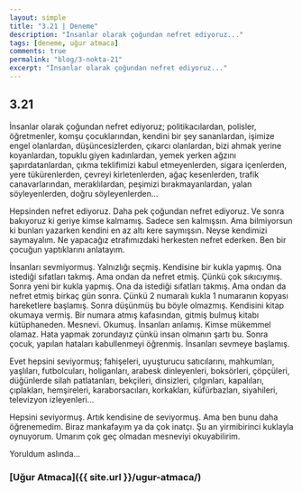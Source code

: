 ```yaml
---
layout: simple
title: "3.21 | Deneme"
description: "İnsanlar olarak çoğundan nefret ediyoruz..."
tags: [deneme, uğur atmaca]
comments: true
permalink: "blog/3-nokta-21"
excerpt: "İnsanlar olarak çoğundan nefret ediyoruz..."
---
```


## 3.21
İnsanlar olarak çoğundan nefret ediyoruz; politikacılardan, polisler, öğretmenler, komşu çocuklarından, kendini bir şey sananlardan, işimize engel olanlardan, düşüncesizlerden, çıkarcı olanlardan, bizi ahmak yerine koyanlardan, topuklu giyen kadınlardan, yemek yerken ağzını şapırdatanlardan, çıkma teklifimizi kabul etmeyenlerden, sigara içenlerden, yere tükürenlerden, çevreyi kirletenlerden, ağaç kesenlerden, trafik canavarlarından, meraklılardan, peşimizi bırakmayanlardan, yalan söyleyenlerden, doğru söyleyenlerden...  

Hepsinden nefret ediyoruz. Daha pek çoğundan nefret ediyoruz. Ve sonra bakıyoruz ki geriye kimse kalmamış. Sadece sen kalmışsın. Ama bilmiyorsun ki bunları yazarken kendini en az altı kere saymışsın. Neyse kendimizi saymayalım. Ne yapacağız etrafımızdaki herkesten nefret ederken. Ben bir çocuğun yaptıklarını anlatayım.  

İnsanları sevmiyormuş. Yalnızlığı seçmiş. Kendisine bir kukla yapmış. Ona istediği sıfatları takmış. Ama ondan da nefret etmiş. Çünkü çok sıkıcıymış. Sonra yeni bir kukla yapmış. Ona da istediği sıfatları takmış. Ama ondan da nefret etmiş birkaç gün sonra. Çünkü 2 numaralı kukla 1 numaranın kopyası hareketlere başlamış. Sonra düşünmüş bu böyle olmazmış. Kendisini kitap okumaya vermiş. Bir numara atmış kafasından, gitmiş bulmuş kitabı kütüphaneden. Mesnevi. Okumuş. İnsanları anlamış. Kimse mükemmel olamaz. Hata yapmak zorundayız çünkü insan olmanın şartı bu. Sonra çocuk, yapılan hataları kabullenmeyi öğrenmiş. İnsanları sevmeye başlamış.  

Evet hepsini seviyormuş; fahişeleri, uyuşturucu satıcılarını, mahkumları, yaşlıları, futbolcuları, holiganları, arabesk dinleyenleri, boksörleri, çöpçüleri, düğünlerde silah patlatanları, bekçileri, dinsizleri, çılgınları, kapalıları, çıplakları, hemşireleri, karaborsacıları, korkakları, küfürbazları, siyahileri, televizyon izleyenleri...  

Hepsini seviyormuş. Artık kendisine de seviyormuş. Ama ben bunu daha öğrenemedim. Biraz mankafayım ya da çok inatçı. Şu an yirmibirinci kuklayla oynuyorum. Umarım çok geç olmadan mesneviyi okuyabilirim.  

Yoruldum aslında...

### [Uğur Atmaca]({{ site.url }}/ugur-atmaca/)